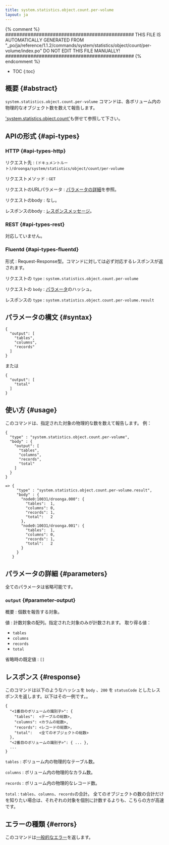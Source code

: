 ```yaml
---
title: system.statistics.object.count.per-volume
layout: ja
---
```


{% comment %}
##############################################
  THIS FILE IS AUTOMATICALLY GENERATED FROM
  "_po/ja/reference/1.1.2/commands/system/statistics/object/count/per-volume/index.po"
  DO NOT EDIT THIS FILE MANUALLY!
##############################################
{% endcomment %}


* TOC
{:toc}

## 概要 {#abstract}

`system.statistics.object.count.per-volume` コマンドは、各ボリューム内の物理的なオブジェクト数を数えて報告します。

['system.statistics.object.count'](../)も併せて参照して下さい。

## APIの形式 {#api-types}

### HTTP {#api-types-http}

リクエスト先
: `(ドキュメントルート)/droonga/system/statistics/object/count/per-volume`

リクエストメソッド
: `GET`

リクエストのURLパラメータ
: [パラメータの詳細](#parameters)を参照。

リクエストのbody
: なし。

レスポンスのbody
: [レスポンスメッセージ](#response)。

### REST {#api-types-rest}

対応していません。

### Fluentd {#api-types-fluentd}

形式
: Request-Response型。コマンドに対しては必ず対応するレスポンスが返されます。

リクエストの `type`
: `system.statistics.object.count.per-volume`

リクエストの `body`
: [パラメータ](#parameters)のハッシュ。

レスポンスの `type`
: `system.statistics.object.count.per-volume.result`

## パラメータの構文 {#syntax}

    {
      "output": [
        "tables",
        "columns",
        "records"
      ]
    }

または

    {
      "output": [
        "total"
      ]
    }

## 使い方 {#usage}

このコマンドは、指定された対象の物理的な数を数えて報告します。
例：

    {
      "type" : "system.statistics.object.count.per-volume",
      "body" : {
        "output": [
          "tables",
          "columns",
          "records",
          "total"
        ]
      }
    }
    
    => {
         "type" : "system.statistics.object.count.per-volume.result",
         "body" : {
           "node0:10031/droonga.000": {
             "tables":  1,
             "columns": 0,
             "records": 1,
             "total":   2
           },
           "node0:10031/droonga.001": {
             "tables":  1,
             "columns": 0,
             "records": 1,
             "total":   2
           }
         }
       }


## パラメータの詳細 {#parameters}

全てのパラメータは省略可能です。

### `output` {#parameter-output}

概要
: 個数を報告する対象。

値
: 計数対象の配列。指定された対象のみが計数されます。
  取り得る値：
  
   * `tables`
   * `columns`
   * `records`
   * `total`

省略時の既定値
: `[]`


## レスポンス {#response}

このコマンドは以下のようなハッシュを `body` 、`200` を `statusCode` としたレスポンスを返します。以下はその一例です。。

    {
      "<1番目のボリュームの識別子>": {
        "tables":  <テーブルの総数>,
        "columns": <カラムの総数>,
        "records": <レコードの総数>,
        "total":   <全てのオブジェクトの総数>
      },
      "<2番目のボリュームの識別子>": { ... },
      ...
    }

`tables`
: ボリューム内の物理的なテーブル数。

`columns`
: ボリューム内の物理的なカラム数。

`records`
: ボリューム内の物理的なレコード数。

`total`
: `tables`、`columns`、`records`の合計。
  全てのオブジェクトの数の合計だけを知りたい場合は、それぞれの対象を個別に計数するよりも、こちらの方が高速です。

## エラーの種類 {#errors}

このコマンドは[一般的なエラー](/reference/message/#error)を返します。
